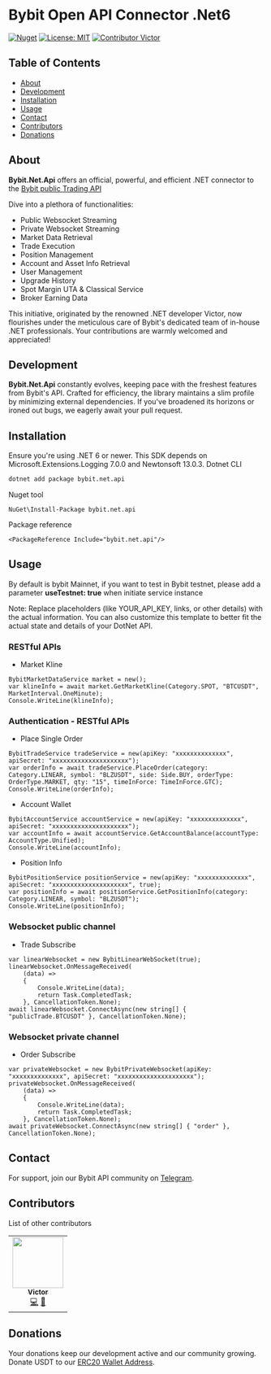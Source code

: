 ﻿# Bybit Open API Connector .Net6

[![Nuget](https://img.shields.io/nuget/v/bybit.net.api)](https://www.nuget.org/packages/bybit.net.api) [![License: MIT](https://img.shields.io/badge/License-MIT-yellow.svg)](https://github.com/wuhewuhe/bybit.net.api/blob/main/LICENSE) [![Contributor Victor](https://img.shields.io/badge/contributor-Victor-blue.svg)](https://github.com/wuhewuhe/bybit-java-api)

## Table of Contents

- [About](#about)
- [Development](#development)
- [Installation](#installation)
- [Usage](#usage)
- [Contact](#contact)
- [Contributors](#contributors)
- [Donations](#donations)

## About
**Bybit.Net.Api** offers an official, powerful, and efficient .NET connector to the  [Bybit public Trading API](https://bybit-exchange.github.io/docs/v5/intro)

Dive into a plethora of functionalities:
- Public Websocket Streaming
- Private Websocket Streaming
- Market Data Retrieval
- Trade Execution
- Position Management
- Account and Asset Info Retrieval
- User Management
- Upgrade History
- Spot Margin UTA & Classical Service
- Broker Earning Data

This initiative, originated by the renowned .NET developer Victor, now flourishes under the meticulous care of Bybit's dedicated team of in-house .NET professionals. 
Your contributions are warmly welcomed and appreciated!

## Development
**Bybit.Net.Api** constantly evolves, keeping pace with the freshest features from Bybit's API. Crafted for efficiency, the library maintains a slim profile by minimizing external dependencies. If you've broadened its horizons or ironed out bugs, we eagerly await your pull request.

## Installation
Ensure you're using .NET 6 or newer. This SDK depends on Microsoft.Extensions.Logging 7.0.0 and Newtonsoft 13.0.3.
Dotnet CLI
```bash
dotnet add package bybit.net.api
```

Nuget tool
```DotNet
NuGet\Install-Package bybit.net.api
```

Package reference
```DotNet
<PackageReference Include="bybit.net.api"/>
```
## Usage
By default is bybit Mainnet, if you want to test in Bybit testnet, please add a parameter **useTestnet: true** when initiate service instance

Note: Replace placeholders (like YOUR_API_KEY, links, or other details) with the actual information. You can also customize this template to better fit the actual state and details of your DotNet API.
### RESTful APIs
- Market Kline
```DotNet
BybitMarketDataService market = new();
var klineInfo = await market.GetMarketKline(Category.SPOT, "BTCUSDT", MarketInterval.OneMinute);
Console.WriteLine(klineInfo);
```

### Authentication - RESTful APIs
- Place Single Order
```DotNet
BybitTradeService tradeService = new(apiKey: "xxxxxxxxxxxxxx", apiSecret: "xxxxxxxxxxxxxxxxxxxxx");
var orderInfo = await tradeService.PlaceOrder(category: Category.LINEAR, symbol: "BLZUSDT", side: Side.BUY, orderType: OrderType.MARKET, qty: "15", timeInForce: TimeInForce.GTC);
Console.WriteLine(orderInfo);
```

- Account Wallet
```DotNet
BybitAccountService accountService = new(apiKey: "xxxxxxxxxxxxxx", apiSecret: "xxxxxxxxxxxxxxxxxxxxx");
var accountInfo = await accountService.GetAccountBalance(accountType: AccountType.Unified);
Console.WriteLine(accountInfo);
```
- Position Info
```DotNet
BybitPositionService positionService = new(apiKey: "xxxxxxxxxxxxxx", apiSecret: "xxxxxxxxxxxxxxxxxxxxx", true);
var positionInfo = await positionService.GetPositionInfo(category: Category.LINEAR, symbol: "BLZUSDT");
Console.WriteLine(positionInfo);
```

### Websocket public channel
- Trade Subscribe
```DotNet
var linearWebsocket = new BybitLinearWebSocket(true);
linearWebsocket.OnMessageReceived(
    (data) =>
    {
        Console.WriteLine(data);
        return Task.CompletedTask;
    }, CancellationToken.None);
await linearWebsocket.ConnectAsync(new string[] { "publicTrade.BTCUSDT" }, CancellationToken.None);
```

### Websocket private channel
- Order Subscribe
```DotNet
var privateWebsocket = new BybitPrivateWebsocket(apiKey: "xxxxxxxxxxxxxx", apiSecret: "xxxxxxxxxxxxxxxxxxxxx");
privateWebsocket.OnMessageReceived(
    (data) =>
    {
        Console.WriteLine(data);
        return Task.CompletedTask;
    }, CancellationToken.None);
await privateWebsocket.ConnectAsync(new string[] { "order" }, CancellationToken.None);
```

## Contact
For support, join our Bybit API community on [Telegram](https://t.me/Bybitapi).

## Contributors
List of other contributors
<table>
  <tr>
    <td align="center">
        <a href="https://github.com/wuhewuhe">
            <img src="https://avatars.githubusercontent.com/u/32245754?v=4" width="100px;" alt=""/>
            <br />
            <sub>   
                <b>Victor</b>
            </sub>
        </a>
        <br />
        <a href="https://github.com/wuhewuhe/bybit.net.api/commits?author=wuhewuhe" title="Code">💻</a>
        <a href="https://github.com/wuhewuhe/bybit.net.api/commits?author=wuhewuhe" title="Documentation">📖</a>
    </td>
  </tr>
</table>

## Donations
Your donations keep our development active and our community growing. Donate USDT to our [ERC20 Wallet Address](0x238bbb45af1254e2fd76564c9b56042c452f3d6e).

